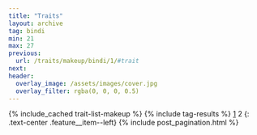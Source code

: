 ```yaml
---
title: "Traits"
layout: archive
tag: bindi
min: 21
max: 27
previous:
  url: /traits/makeup/bindi/1/#trait
next:
header:
  overlay_image: /assets/images/cover.jpg
  overlay_filter: rgba(0, 0, 0, 0.5)
---
```

{% include_cached trait-list-makeup %}
{% include tag-results %}
[1](/traits/makeup/bindi/1/#trait) 2 
{: .text-center .feature__item--left}
{% include post_pagination.html %}
